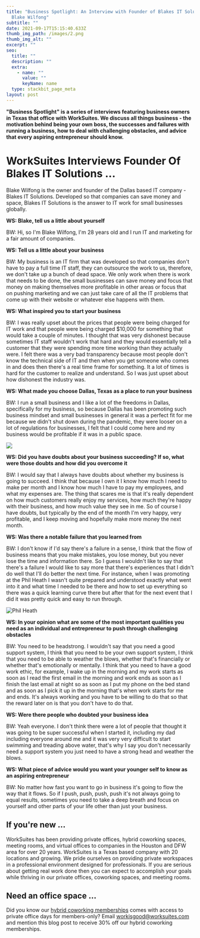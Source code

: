 ```yaml
---
title: "Business Spotlight: An Interview with Founder of Blakes IT Solutions -
  Blake Wilfong"
subtitle: ""
date: 2021-09-17T15:15:40.633Z
thumb_img_path: /images/2.png
thumb_img_alt: ""
excerpt: ""
seo:
  title: ""
  description: ""
  extra:
    - name: ""
      value: ""
      keyName: name
  type: stackbit_page_meta
layout: post
---
```

**"Business Spotlight" is a series of interviews featuring business owners in Texas that office with WorkSuites. We discuss all things business - the motivation behind being your own boss, the successes and failures with running a business, how to deal with challenging obstacles, and advice that every aspiring entrepreneur should know.**

# **WorkSuites Interviews Founder Of Blakes IT Solutions ...**

Blake Wilfong is the owner and founder of the Dallas based IT company - Blakes IT Solutions. Developed so that companies can save money and space, Blakes IT Solutions is the answer to IT work for small businesses globally.

**WS: Blake, tell us a little about yourself**

BW: Hi, so I'm Blake Wilfong, I'm 28 years old and I run IT and marketing for a fair amount of companies.

**WS: Tell us a little about your business**

BW: My business is an IT firm that was developed so that companies don't have to pay a full time IT staff, they can outsource the work to us, therefore, we don't take up a bunch of dead space. We only work when there is work that needs to be done, the small businesses can save money and focus that money on making themselves more profitable in other areas or focus that on pushing marketing and we can just take care of all the IT problems that come up with their website or whatever else happens with them.

**WS: What inspired you to start your business**

BW: I was really upset about the prices that people were being charged for IT work and that people were being charged $10,000 for something that would take a couple of minutes. I thought that was very dishonest because sometimes IT staff wouldn't work that hard and they would essentially tell a customer that they were spending more time working than they actually were. I felt there was a very bad transparency because most people don't know the technical side of IT and then when you get someone who comes in and does then there's a real time frame for something. It a lot of times is hard for the customer to realize and understand. So I was just upset about how dishonest the industry was.

**WS: What made you choose Dallas, Texas as a place to run your business**

BW: I run a small business and I like a lot of the freedoms in Dallas, specifically for my business, so because Dallas has been promoting such business mindset and small businesses in general it was a perfect fit for me because we didn't shut down during the pandemic, they were looser on a lot of regulations for businesses, I felt that I could come here and my business would be profitable if it was in a public space.

![](/images/1.png)

**WS: Did you have doubts about your business succeeding? If so, what were those doubts and how did you overcome it**

BW: I would say that I always have doubts about whether my business is going to succeed. I think that because I own it I know how much I need to make per month and I know how much I have to pay my employees, and what my expenses are. The thing that scares me is that it's really dependent on how much customers really enjoy my services, how much they're happy with their business, and how much value they see in me. So of course I have doubts, but typically by the end of the month I'm very happy, very profitable, and I keep moving and hopefully make more money the next month.

**WS: Was there a notable failure that you learned from**

BW: I don't know if I'd say there's a failure in a sense, I think that the flow of business means that you make mistakes, you lose money, but you never lose the time and information there. So I guess I wouldn't like to say that there's a failure I would like to say more that there's experiences that I didn't do well that I'll do better the next time. For instance, when I was promoting at the Phil Heath I wasn't quite prepared and understood exactly what went into it and what time I needed to be there and how to set up everything so there was a quick learning curve there but after that for the next event that I did it was pretty quick and easy to run through.

![](/images/3.png "Phil Heath")

**WS: In your opinion what are some of the most important qualities you need as an individual and entrepreneur to push through challenging obstacles**

BW: You need to be headstrong. I wouldn't say that you need a good support system, I think that you need to be your own support system, I think that you need to be able to weather the blows, whether that's financially or whether that's emotionally or mentally. I think that you need to have a good work ethic, for example, I wake up in the morning and my work starts as soon as I read the first email in the morning and work ends as soon as I finish the last email at night so as soon as I put my phone on the bed stand and as soon as I pick it up in the morning that's when work starts for me and ends. It's always working and you have to be willing to do that so that the reward later on is that you don't have to do that.

**WS: Were there people who doubted your business idea**

BW: Yeah everyone. I don't think there were a lot of people that thought it was going to be super successful when I started it, including my dad including everyone around me and it was very very difficult to start swimming and treading above water, that's why I say you don't necessarily need a support system you just need to have a strong head and weather the blows.

**WS: What piece of advice would you want your younger self to know as an aspiring entrepreneur**

BW: No matter how fast you want to go in business it's going to flow the way that it flows. So if I push, push, push, push it's not always going to equal results, sometimes you need to take a deep breath and focus on yourself and other parts of your life other than just your business.

## If you're new ...

WorkSuites has been providing private offices, hybrid coworking spaces, meeting rooms, and virtual offices to companies in the Houston and DFW area for over 20 years. WorkSuites is a Texas based company with 20 locations and growing. We pride ourselves on providing private workspaces in a professional environment designed for professionals. If you are serious about getting real work done then you can expect to accomplish your goals while thriving in our private offices, coworking spaces, and meeting rooms.

## Need an office space ...

Did you know our [hybrid coworking memberships](https://www.worksuites.com/coworking/) comes with access to private office days for members-only? Email workisgood@worksuites.com and mention this blog post to receive 30% off our hybrid coworking memberships.
